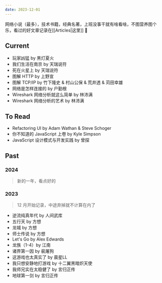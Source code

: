 ```yaml
---
date: 2023-12-01
---
```


网络小说（最多），技术书籍，经典名著，上班没事干就有啥看啥，不图营养图个乐，看过的好文章记录在[[Articles|这里]] 🛌

## Current

- 玩家凶猛 by 黑灯夏火
- 我们生活在南京 by 天瑞说符
- 死在火星上 by 天瑞说符
- 图解 HTTP by 上野宣
- 图解 TCP/IP by 竹下隆史 & 村山公保 & 荒井透 & 苅田幸雄
- 网络是怎样连接的 by 户勤根
- Wireshark 网络分析就这么简单 by 林沛满
- Wireshark 网络分析的艺术 by 林沛满

## To Read


- Refactoring UI by Adam Wathan & Steve Schoger
- 你不知道的 JavaScript 上卷 by Kyle Simpson
- JavaScript 设计模式与开发实践 by 曾探

## Past

### 2024

> 新的一年，看点好的




### 2023

> 12 月开始记录，中途弃掉就不计算在内了

- 逆流纯真年代 by 人间武库
- 五行天 by 方想
- 龙城 by 方想
- 师士传说 by 方想
- Let's Go by Alex Edwards
- 龙族（1-4）by 江南
- 诸界第一因 by 裴屠狗
- 这游戏也太真实了 by 晨星LL
- 我只想安静地打游戏 by 十二翼黑暗炽天使
- 我师兄实在太稳健了 by 言归正传
- 地球第一剑 by 言归正传
